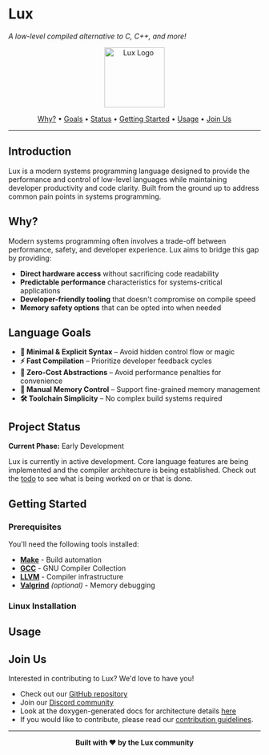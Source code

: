 # Lux
*A low-level compiled alternative to C, C++, and more!*

<p align="center">
  <img src="assets/lux.png" alt="Lux Logo" width="120">
</p>

<p align="center">
  <a href="#why">Why?</a> •
  <a href="#language-goals">Goals</a> •
  <a href="#project-status">Status</a> •
  <a href="#getting-started">Getting Started</a> •
  <a href="#usage">Usage</a> •
  <a href="#join-us">Join Us</a>
</p>

---

## Introduction

Lux is a modern systems programming language designed to provide the performance and control of low-level languages while maintaining developer productivity and code clarity. Built from the ground up to address common pain points in systems programming.

## Why?

Modern systems programming often involves a trade-off between performance, safety, and developer experience. Lux aims to bridge this gap by providing:

- **Direct hardware access** without sacrificing code readability
- **Predictable performance** characteristics for systems-critical applications  
- **Developer-friendly tooling** that doesn't compromise on compile speed
- **Memory safety options** that can be opted into when needed

## Language Goals

- **🎯 Minimal & Explicit Syntax** – Avoid hidden control flow or magic
- **⚡ Fast Compilation** – Prioritize developer feedback cycles
- **🚀 Zero-Cost Abstractions** – Avoid performance penalties for convenience
- **🔧 Manual Memory Control** – Support fine-grained memory management
- **🛠️ Toolchain Simplicity** – No complex build systems required

## Project Status

**Current Phase:** Early Development

Lux is currently in active development. Core language features are being implemented and the compiler architecture is being established. 
Check out the [todo](todo) to see what is being worked on or that is done.

## Getting Started

### Prerequisites

You'll need the following tools installed:

- **[Make](https://www.gnu.org/software/make/)** - Build automation
- **[GCC](https://gcc.gnu.org/)** - GNU Compiler Collection
- **[LLVM](https://releases.llvm.org/download.html)** - Compiler infrastructure
- **[Valgrind](https://valgrind.org/)** *(optional)* - Memory debugging

### Linux Installation

## Usage

## Join Us

Interested in contributing to Lux? We'd love to have you!
- Check out our [GitHub repository](https://github.com/TheDevConnor/Lux)
- Join our [Discord community](https://bit.ly/lux-discord)
- Look at the doxygen-generated docs for architecture details [here](https://thedevconnor.github.io/Lux/)
- If you would like to contribute, please read our [contribution guidelines](CONTRIBUTING.md).

---

<p align="center">
  <strong>Built with ❤️ by the Lux community</strong>
</p>

